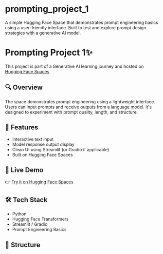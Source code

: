 # prompting_project_1
A simple Hugging Face Space that demonstrates prompt engineering basics using a user-friendly interface. Built to test and explore prompt design strategies with a generative AI model.
# Prompting Project 1✨

This project is part of a Generative AI learning journey and hosted on [Hugging Face Spaces](https://huggingface.co/spaces/duaarajper4/prompting_project_1).

## 🔍 Overview

The space demonstrates prompt engineering using a lightweight interface. Users can input prompts and receive outputs from a language model. It's designed to experiment with prompt quality, length, and structure.

## 🚀 Features

- Interactive text input
- Model response output display
- Clean UI using Streamlit (or Gradio if applicable)
- Built on Hugging Face Spaces

## 🔗 Live Demo

👉 [Try it on Hugging Face Spaces](https://huggingface.co/spaces/duaarajper4/prompting_project_1)

## 🛠 Tech Stack

- Python
- Hugging Face Transformers
- Streamlit / Gradio
- Prompt Engineering Basics

## 📁 Structure

